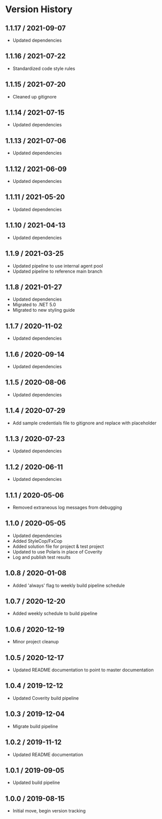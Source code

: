 # Version History

## 1.1.17 / 2021-09-07

- Updated dependencies

## 1.1.16 / 2021-07-22

- Standardized code style rules

## 1.1.15 / 2021-07-20

- Cleaned up gitignore

## 1.1.14 / 2021-07-15

- Updated dependencies

## 1.1.13 / 2021-07-06

- Updated dependencies

## 1.1.12 / 2021-06-09

- Updated dependencies

## 1.1.11 / 2021-05-20

- Updated dependencies

## 1.1.10 / 2021-04-13

- Updated dependencies

## 1.1.9 / 2021-03-25

- Updated pipeline to use internal agent pool
- Updated pipeline to reference main branch

## 1.1.8 / 2021-01-27

- Updated dependencies
- Migrated to .NET 5.0
- Migrated to new styling guide

## 1.1.7 / 2020-11-02

- Updated dependencies

## 1.1.6 / 2020-09-14

- Updated dependencies

## 1.1.5 / 2020-08-06

- Updated dependencies

## 1.1.4 / 2020-07-29

- Add sample credentials file to gitignore and replace with placeholder

## 1.1.3 / 2020-07-23

- Updated dependencies

## 1.1.2 / 2020-06-11

- Updated dependencies

## 1.1.1 / 2020-05-06

- Removed extraneous log messages from debugging

## 1.1.0 / 2020-05-05

- Updated dependencies
- Added StyleCop/FxCop
- Added solution file for project & test project
- Updated to use Polaris in place of Coverity
- Log and publish test results

## 1.0.8 / 2020-01-08

- Added 'always' flag to weekly build pipeline schedule

## 1.0.7 / 2020-12-20

- Added weekly schedule to build pipeline

## 1.0.6 / 2020-12-19

- Minor project cleanup

## 1.0.5 / 2020-12-17

- Updated README documentation to point to master documentation

## 1.0.4 / 2019-12-12

- Updated Coverity build pipeline

## 1.0.3 / 2019-12-04

- Migrate build pipeline

## 1.0.2 / 2019-11-12

- Updated README documentation

## 1.0.1 / 2019-09-05

- Updated build pipeline

## 1.0.0 / 2019-08-15

- Initial move, begin version tracking
